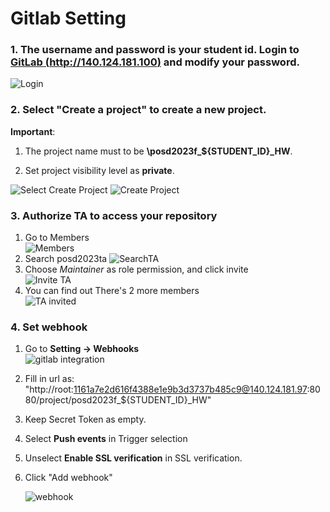 # __Gitlab Setting__

### 1. The username and password is your student id. Login to [GitLab (http://140.124.181.100)](http://140.124.181.100) and modify your password.
![Login](./img/gitlab/signIn.png)
### 2. Select "Create a project" to create a new project.

**Important**:
1. The project name must to be **\posd2023f_\${STUDENT_ID}_HW**.  

2. Set project visibility level as **private**.  

  ![Select Create Project](./img/gitlab/selectCreate.png)
  ![Create Project](./img/gitlab/createProject.png)

### 3. Authorize TA to access your repository

1. Go to Members  
    ![Members](./img/gitlab/members.png)
1. Search posd2023ta
    ![SearchTA](./img/gitlab/searchTA.png)
1. Choose *Maintainer* as role permission, and click invite  
    ![Invite TA](./img/gitlab/inviteTA.png)
1. You can find out There's 2 more members  
    ![TA invited](./img/gitlab/TAinvited.png)


### 4. Set webhook

1. Go to **Setting -> Webhooks**<br>
    ![gitlab integration](./img/gitlab/gitlabWebhook.png)

2. Fill in url as: "http://root:1161a7e2d616f4388e1e9b3d3737b485c9@140.124.181.97:8080/project/posd2023f_${STUDENT_ID}_HW"

3. Keep Secret Token as empty.

4. Select **Push events** in Trigger selection

5. Unselect **Enable SSL verification** in SSL verification.

6. Click "Add webhook"

    ![webhook](./img/gitlab/webhookSetting.png)
